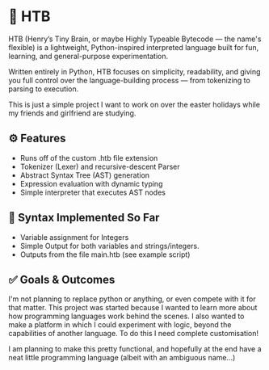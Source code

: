 # 🧠 HTB

HTB (Henry’s Tiny Brain, or maybe Highly Typeable Bytecode — the name's flexible) is a lightweight, Python-inspired interpreted language built for fun, learning, and general-purpose experimentation.

Written entirely in Python, HTB focuses on simplicity, readability, and giving you full control over the language-building process — from tokenizing to parsing to execution.

This is just a simple project I want to work on over the easter holidays while my friends and girlfriend are studying. 

## ⚙️ Features 

- Runs off of the custom .htb file extension
- Tokenizer (Lexer) and recursive-descent Parser
- Abstract Syntax Tree (AST) generation
- Expression evaluation with dynamic typing
- Simple interpreter that executes AST nodes

## 🚧 Syntax Implemented So Far

- Variable assignment for Integers
- Simple Output for both variables and strings/integers. 
- Outputs from the file main.htb (see example script)

## ✅ Goals & Outcomes

I'm not planning to replace python or anything, or even compete with it for that matter. This project was started because I wanted to learn more about how programming languages work behind the scenes. I also wanted to make a platform in which I could experiment with logic, beyond the capabilities of another language. To do this I need complete customisation! 

I am planning to make this pretty functional, and hopefully at the end have a neat little programming language (albeit with an ambiguous name...)